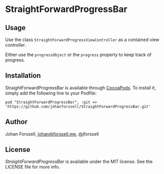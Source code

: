 # StraightForwardProgressBar


## Usage

Use the class `StraightForwardProgressViewController` as a contained view controller.

Either use the `progressObject` or the `progress` property to keep track of progress.

## Installation

StraightForwardProgressBar is available through [CocoaPods](http://cocoapods.org). To install
it, simply add the following line to your Podfile:

    pod "StraightForwardProgressBar", :git => 'https://github.com/johanforssell/StraightForwardProgressBar.git'

## Author

Johan Forssell, johan@forssell.me, @jforssell

## License

*StraightForwardProgressBar* is available under the MIT license. See the LICENSE file for more info.


